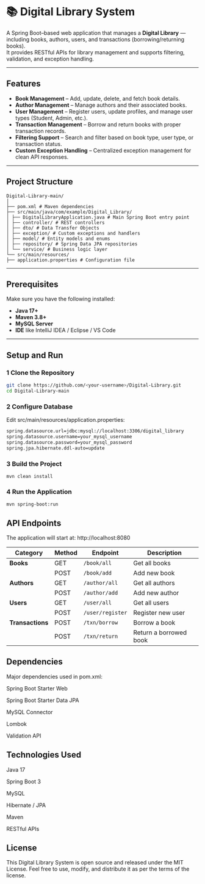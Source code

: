# 📚 Digital Library System

A Spring Boot–based web application that manages a **Digital Library** — including books, authors, users, and transactions (borrowing/returning books).  
It provides RESTful APIs for library management and supports filtering, validation, and exception handling.

---

## Features

- **Book Management** – Add, update, delete, and fetch book details.
- **Author Management** – Manage authors and their associated books.
- **User Management** – Register users, update profiles, and manage user types (Student, Admin, etc.).
- **Transaction Management** – Borrow and return books with proper transaction records.
- **Filtering Support** – Search and filter based on book type, user type, or transaction status.
- **Custom Exception Handling** – Centralized exception management for clean API responses.

---

## Project Structure
```
Digital-Library-main/
│
├── pom.xml # Maven dependencies
├── src/main/java/com/example/Digital_Library/
│ ├── DigitalLibraryApplication.java # Main Spring Boot entry point
│ ├── controller/ # REST controllers
│ ├── dto/ # Data Transfer Objects
│ ├── exception/ # Custom exceptions and handlers
│ ├── model/ # Entity models and enums
│ ├── repository/ # Spring Data JPA repositories
│ └── service/ # Business logic layer
└── src/main/resources/
├── application.properties # Configuration file
```


---

## Prerequisites

Make sure you have the following installed:

- **Java 17+**
- **Maven 3.8+**
- **MySQL Server**
- **IDE** like IntelliJ IDEA / Eclipse / VS Code

---

## Setup and Run

### 1 Clone the Repository
```bash
git clone https://github.com/<your-username>/Digital-Library.git
cd Digital-Library-main
```
### 2 Configure Database

Edit src/main/resources/application.properties:
```bash
spring.datasource.url=jdbc:mysql://localhost:3306/digital_library
spring.datasource.username=your_mysql_username
spring.datasource.password=your_mysql_password
spring.jpa.hibernate.ddl-auto=update
```
### 3 Build the Project
```
mvn clean install
```

### 4 Run the Application
```
mvn spring-boot:run
```

## API Endpoints
The application will start at: http://localhost:8080

| Category         | Method | Endpoint         | Description            |
| ---------------- | ------ | ---------------- | ---------------------- |
| **Books**        | GET    | `/book/all`      | Get all books          |
|                  | POST   | `/book/add`      | Add new book           |
| **Authors**      | GET    | `/author/all`    | Get all authors        |
|                  | POST   | `/author/add`    | Add new author         |
| **Users**        | GET    | `/user/all`      | Get all users          |
|                  | POST   | `/user/register` | Register new user      |
| **Transactions** | POST   | `/txn/borrow`    | Borrow a book          |
|                  | POST   | `/txn/return`    | Return a borrowed book |

## Dependencies

Major dependencies used in pom.xml:

Spring Boot Starter Web

Spring Boot Starter Data JPA

MySQL Connector

Lombok

Validation API


## Technologies Used

Java 17

Spring Boot 3

MySQL

Hibernate / JPA

Maven

RESTful APIs

## License
This Digital Library System is open source and released under the MIT License. Feel free to use, modify, and distribute it as per the terms of the license.